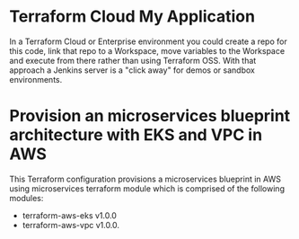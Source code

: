 # Terraform Cloud My Application

In a Terraform Cloud or Enterprise environment you could create a repo for this code, link that repo to a Workspace, move variables to the Workspace and execute from there rather than using Terraform OSS. With that approach a Jenkins server is a "click away" for demos or sandbox environments.

# Provision an microservices blueprint architecture with EKS and VPC in AWS
This Terraform configuration provisions a microservices blueprint in AWS using microservices terraform module which is comprised of the following modules:
- terraform-aws-eks v1.0.0
- terraform-aws-vpc v1.0.0.
